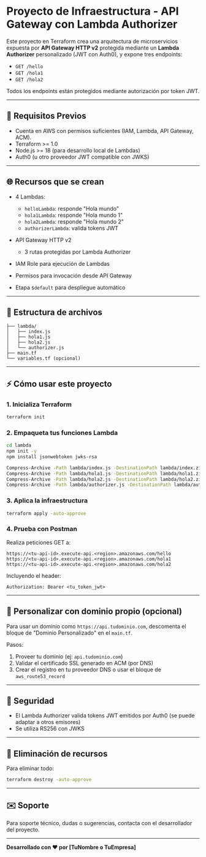 # Proyecto de Infraestructura - API Gateway con Lambda Authorizer

Este proyecto en Terraform crea una arquitectura de microservicios expuesta por **API Gateway HTTP v2** protegida mediante un **Lambda Authorizer** personalizado (JWT con Auth0), y expone tres endpoints:

- `GET /hello`
- `GET /hola1`
- `GET /hola2`

Todos los endpoints están protegidos mediante autorización por token JWT.

---

## 🚀 Requisitos Previos

- Cuenta en AWS con permisos suficientes (IAM, Lambda, API Gateway, ACM).
- Terraform >= 1.0
- Node.js >= 18 (para desarrollo local de Lambdas)
- Auth0 (u otro proveedor JWT compatible con JWKS)

---

## 🌐 Recursos que se crean

- 4 Lambdas:
  - `helloLambda`: responde "Hola mundo"
  - `hola1Lambda`: responde "Hola mundo 1"
  - `hola2Lambda`: responde "Hola mundo 2"
  - `authorizerLambda`: valida tokens JWT

- API Gateway HTTP v2
  - 3 rutas protegidas por Lambda Authorizer

- IAM Role para ejecución de Lambdas
- Permisos para invocación desde API Gateway
- Etapa `$default` para despliegue automático

---

## 🔧 Estructura de archivos

```
├── lambda/
│   ├── index.js
│   ├── hola1.js
│   ├── hola2.js
│   └── authorizer.js
├── main.tf
└── variables.tf (opcional)
```

---

## ⚡ Cómo usar este proyecto

### 1. Inicializa Terraform

```bash
terraform init
```

### 2. Empaqueta tus funciones Lambda

```bash
cd lambda
npm init -y
npm install jsonwebtoken jwks-rsa

Compress-Archive -Path lambda/index.js -DestinationPath lambda/index.zip -Force
Compress-Archive -Path lambda/hola1.js -DestinationPath lambda/hola1.zip -Force
Compress-Archive -Path lambda/hola2.js -DestinationPath lambda/hola2.zip -Force
Compress-Archive -Path lambda/authorizer.js -DestinationPath lambda/authorizer.zip -Force
```

### 3. Aplica la infraestructura

```bash
terraform apply -auto-approve
```

### 4. Prueba con Postman

Realiza peticiones GET a:

```
https://<tu-api-id>.execute-api.<region>.amazonaws.com/hello
https://<tu-api-id>.execute-api.<region>.amazonaws.com/hola1
https://<tu-api-id>.execute-api.<region>.amazonaws.com/hola2
```

Incluyendo el header:

```
Authorization: Bearer <tu_token_jwt>
```

---

## 📅 Personalizar con dominio propio (opcional)

Para usar un dominio como `https://api.tudominio.com`, descomenta el bloque de "Dominio Personalizado" en el `main.tf`.

Pasos:

1. Proveer tu dominio (ej: `api.tudominio.com`)
2. Validar el certificado SSL generado en ACM (por DNS)
3. Crear el registro en tu proveedor DNS o usar el bloque de `aws_route53_record`

---

## 🔐 Seguridad

- El Lambda Authorizer valida tokens JWT emitidos por Auth0 (se puede adaptar a otros emisores)
- Se utiliza RS256 con JWKS

---

## 🚫 Eliminación de recursos

Para eliminar todo:

```bash
terraform destroy -auto-approve
```

---

## ✉️ Soporte

Para soporte técnico, dudas o sugerencias, contacta con el desarrollador del proyecto.

---

**Desarrollado con ❤ por [TuNombre o TuEmpresa]**

